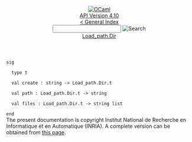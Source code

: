 <!-- ((! set title API !)) ((! set documentation !)) ((! set api !)) ((! set nobreadcrumb !)) -->
<div class="api"><header><nav class="toc brand"><a class="brand" href="https://ocaml.org/"><img src="colour-logo-gray.svg" class="svg" alt="OCaml"></a></nav><nav class="toc"><div class="toc_version"><a href="/docs" id="version-select">API Version 4.10</a></div><a href="index.html">&lt; General Index</a><div class="api_search"><input type="text" name="apisearch" id="api_search" oninput="mySearch(false);" onkeypress="this.oninput();" onclick="this.oninput();" onpaste="this.oninput();">
<img src="search_icon.svg" alt="Search" class="svg" onclick="mySearch(false)"></div>
<div id="search_results"></div><div class="toc_title"><a href="Load_path.Dir.html">Load_path.Dir</a></div><ul></ul></nav></header>
<code class="code"><span class="keyword">sig</span><br>
&nbsp;&nbsp;<span class="keyword">type</span>&nbsp;t<br>
&nbsp;&nbsp;<span class="keyword">val</span>&nbsp;create&nbsp;:&nbsp;string&nbsp;<span class="keywordsign">-&gt;</span>&nbsp;<span class="constructor">Load_path</span>.<span class="constructor">Dir</span>.t<br>
&nbsp;&nbsp;<span class="keyword">val</span>&nbsp;path&nbsp;:&nbsp;<span class="constructor">Load_path</span>.<span class="constructor">Dir</span>.t&nbsp;<span class="keywordsign">-&gt;</span>&nbsp;string<br>
&nbsp;&nbsp;<span class="keyword">val</span>&nbsp;files&nbsp;:&nbsp;<span class="constructor">Load_path</span>.<span class="constructor">Dir</span>.t&nbsp;<span class="keywordsign">-&gt;</span>&nbsp;string&nbsp;list<br>
<span class="keyword">end</span></code>
<div class="copyright">The present documentation is copyright Institut National de Recherche en Informatique et en Automatique (INRIA). A complete version can be obtained from <a href="http://caml.inria.fr/pub/docs/manual-ocaml/">this page</a>.</div></div>
